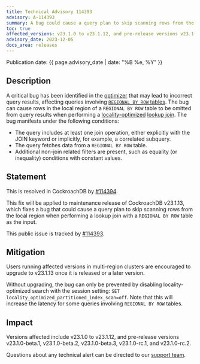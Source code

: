 ```yaml
---
title: Technical Advisory 114393
advisory: A-114393
summary: A bug could cause a query plan to skip scanning rows from the local region when performing a lookup join with a REGIONAL BY ROW table as the input.
toc: true
affected_versions: v23.1.0 to v23.1.12, and pre-release versions v23.1.0-beta.1, v23.1.0-beta.2, v23.1.0-beta.3, v23.1.0-rc.1, and v23.1.0-rc.2
advisory_date: 2023-12-05
docs_area: releases
---
```


Publication date: {{ page.advisory_date | date: "%B %e, %Y" }}

## Description

A critical bug has been identified in the [optimizer](../v23.1/cost-based-optimizer.html) that may lead to incorrect query results, affecting queries involving [`REGIONAL BY ROW` tables](../v23.1/regional-tables.html#regional-by-row-tables). The bug can cause rows in the local region of a `REGIONAL BY ROW` table to be omitted from query results when performing a [locality-optimized](../v23.1/cost-based-optimizer.html#locality-optimized-search-in-multi-region-clusters) [lookup join](../v23.1/joins.html#lookup-joins). The bug manifests under the following conditions:

- The query includes at least one join operation, either explicitly with the JOIN keyword or implicitly, for example, a correlated subquery.
- The query fetches data from a `REGIONAL BY ROW` table.
- Additional non-join related filters are present, such as equality (or inequality) conditions with constant values.

## Statement

This is resolved in CockroachDB by [#114394](https://github.com/cockroachdb/cockroach/pull/114394).

This fix will be applied to maintenance release of CockroachDB v23.1.13, which fixes a bug that could cause a query plan to skip scanning rows from the local region when performing a lookup join with a `REGIONAL BY ROW` table as the input.

This public issue is tracked by [#114393](https://github.com/cockroachdb/cockroach/issues/114393).

## Mitigation

Users running affected versions in multi-region clusters are encouraged to upgrade to v23.1.13 once it is released or a later version.

Without upgrading, the bug can only be prevented by disabling locality-optimized search with the session setting: `SET locality_optimized_partitioned_index_scan=off`. Note that this will increase the latency for some queries involving `REGIONAL BY ROW` tables.

## Impact

Versions affected include v23.1.0 to v23.1.12, and pre-release versions v23.1.0-beta.1, v23.1.0-beta.2, v23.1.0-beta.3, v23.1.0-rc.1, and v23.1.0-rc.2.

Questions about any technical alert can be directed to our [support team](https://support.cockroachlabs.com/).

